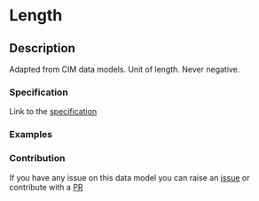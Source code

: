 # Length

## Description 

Adapted from CIM data models. Unit of length. Never negative.
### Specification

Link to the [specification](https://smart-data-models.github.io/dataModel.EnergyCIM/Length/doc/spec.md)
### Examples
### Contribution

 If you have any issue on this data model you can raise an [issue](https://github.com/smart-data-models/dataModel.EnergyCIM/issues)  or contribute with a [PR](https://github.com/smart-data-models/dataModel.EnergyCIM/pulls)